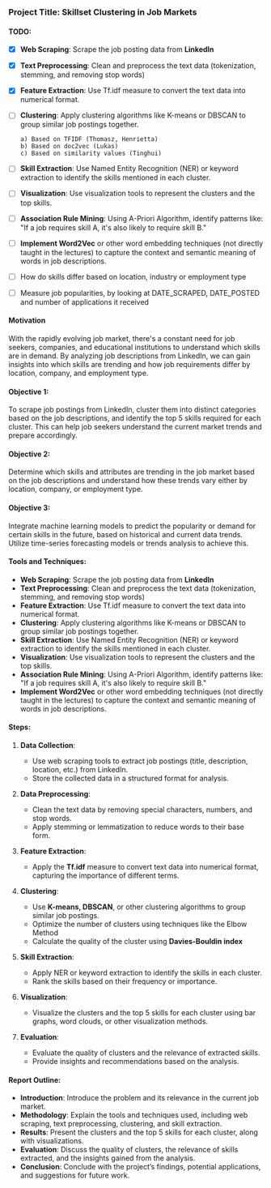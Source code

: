 ### Project Title: Skillset Clustering in Job Markets
#### TODO:


- [x] **Web Scraping**: Scrape the job posting data from **LinkedIn**
- [x] **Text Preprocessing**: Clean and preprocess the text data (tokenization, stemming, and removing stop words)
- [x] **Feature Extraction**: Use Tf.idf measure to convert the text data into numerical format.
- [ ] **Clustering**: Apply clustering algorithms like K-means or DBSCAN to group similar job postings together.

      a) Based on TFIDF (Thomasz, Henrietta)
      b) Based on doc2vec (Lukas)
      c) Based on similarity values (Tinghui)
- [ ] **Skill Extraction**: Use Named Entity Recognition (NER) or keyword extraction to identify the skills mentioned in each cluster.
- [ ] **Visualization**: Use visualization tools to represent the clusters and the top skills.
- [ ] **Association Rule Mining**: Using A-Priori Algorithm, identify patterns like: "If a job requires skill A, it's also likely to require skill B."
- [ ] **Implement Word2Vec** or other word embedding techniques (not directly taught in the lectures) to capture the context and semantic meaning of words in job descriptions.
- [ ] How do skills differ based on location, industry or employment type
- [ ] Measure job popularities, by looking at DATE_SCRAPED, DATE_POSTED and number of applications it received

#### Motivation
With the rapidly evolving job market, there's a constant need for job seekers, companies, and educational institutions to understand which skills are in demand. By analyzing job descriptions from LinkedIn, we can gain insights into which skills are trending and how job requirements differ by location, company, and employment type. 

#### Objective 1:

To scrape job postings from LinkedIn, cluster them into distinct categories based on the job descriptions, and identify the top 5 skills required for each cluster. This can help job seekers understand the current market trends and prepare accordingly.

#### Objective 2:

Determine which skills and attributes are trending in the job market based on the job descriptions and understand how these trends vary either by location, company, or employment type.

#### Objective 3:
Integrate machine learning models to predict the popularity or demand for certain skills in the future, based on historical and current data trends. Utilize time-series forecasting models or trends analysis to achieve this.

#### Tools and Techniques:

- **Web Scraping**: Scrape the job posting data from **LinkedIn**
- **Text Preprocessing**: Clean and preprocess the text data (tokenization, stemming, and removing stop words)
- **Feature Extraction**: Use Tf.idf measure to convert the text data into numerical format.
- **Clustering**: Apply clustering algorithms like K-means or DBSCAN to group similar job postings together.
- **Skill Extraction**: Use Named Entity Recognition (NER) or keyword extraction to identify the skills mentioned in each cluster.
- **Visualization**: Use visualization tools to represent the clusters and the top skills.
- **Association Rule Mining**: Using A-Priori Algorithm, identify patterns like: "If a job requires skill A, it's also likely to require skill B."
- **Implement Word2Vec** or other word embedding techniques (not directly taught in the lectures) to capture the context and semantic meaning of words in job descriptions.

#### Steps:

1. **Data Collection**:

   - Use web scraping tools to extract job postings (title, description, location, etc.) from LinkedIn.
   - Store the collected data in a structured format for analysis.

2. **Data Preprocessing**:

   - Clean the text data by removing special characters, numbers, and stop words.
   - Apply stemming or lemmatization to reduce words to their base form.

3. **Feature Extraction**:

   - Apply the **Tf.idf** measure to convert text data into numerical format, capturing the importance of different terms.

4. **Clustering**:

   - Use **K-means, DBSCAN**, or other clustering algorithms to group similar job postings.
   - Optimize the number of clusters using techniques like the Elbow Method
   - Calculate the quality of the cluster using **Davies-Bouldin index**

5. **Skill Extraction**:

   - Apply NER or keyword extraction to identify the skills in each cluster.
   - Rank the skills based on their frequency or importance.

6. **Visualization**:

   - Visualize the clusters and the top 5 skills for each cluster using bar graphs, word clouds, or other visualization methods.

7. **Evaluation**:
   - Evaluate the quality of clusters and the relevance of extracted skills.
   - Provide insights and recommendations based on the analysis.

#### Report Outline:

- **Introduction**: Introduce the problem and its relevance in the current job market.
- **Methodology**: Explain the tools and techniques used, including web scraping, text preprocessing, clustering, and skill extraction.
- **Results**: Present the clusters and the top 5 skills for each cluster, along with visualizations.
- **Evaluation**: Discuss the quality of clusters, the relevance of skills extracted, and the insights gained from the analysis.
- **Conclusion**: Conclude with the project’s findings, potential applications, and suggestions for future work.
